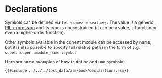 # Declarations

Symbols can be defined via ``let <name> = <value>;``. The value is a generic [PIL-expression](../pil/expressions.md)
and its type is unconstrained (it can be a value, a function or even a higher-order function).

Other symbols available in the current module can be accessed by name, but it is also possible to specify
full relative paths in the form of e.g. ``super::super::module_name::symbol``.

Here are some examples of how to define and use symbols:

```
{{#include ../../../test_data/asm/book/declarations.asm}}
```